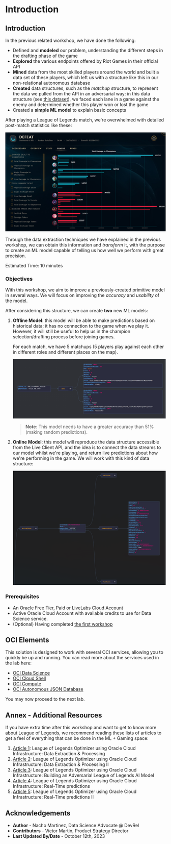 # Introduction

## Introduction

In the previous related workshop, we have done the following:

- Defined and **modeled** our problem, understanding the different steps in the drafting phase of the game
- **Explored** the various endpoints offered by Riot Games in their official API
- **Mined** data from the most skilled players around the world and built a data set of these players, which left us with a structure like this in our non-relational autonomous database
- **Created** data structures, such as the *matchup* structure, to represent the data we pulled from the API in an adversarial way: in this data structure (see [this dataset](https://www.kaggle.com/jasperan/league-of-legends-1v1-matchups-results)), we faced each lane in a game against the enemy and determined whether this player won or lost the game
- Created a **simple ML model** to explain basic concepts

After playing a League of Legends match, we're overwhelmed with detailed post-match statistics like these:

![post-match statistics](./images/post_match_stats.png)

Through the data extraction techniques we have explained in the previous workshop, we can obtain this information and *transform* it, with the purpose to create an ML model capable of telling us how well we perform with great precision.

Estimated Time: 10 minutes

### Objectives

With this workshop, we aim to improve a previously-created primitive model in several ways. We will focus on improving the *accuracy* and *usability* of the model.

After considering this structure, we can create **two** new ML models:

1. **Offline Model**: this model will be able to make predictions based on historical data; it has no connection to the game when we play it. However, it will still be useful to help us in the champion selection/drafting process before joining games.

    For each match, we have 5 matchups (5 players play against each other in different roles and different places on the map).

    ![offline matchups](./images/matchups.png)

    > **Note**: This model needs to have a greater accuracy than 51% (making random predictions).

2. **Online Model**: this model will reproduce the data structure accessible from the Live Client API, and the idea is to connect the data streams to our model whilst we're playing, and return live predictions about how we're performing in the game. We will work with this kind of data structure:

    ![live client matchups](./images/liveclient.png)

### Prerequisites

- An Oracle Free Tier, Paid or LiveLabs Cloud Account
- Active Oracle Cloud Account with available credits to use for Data Science service.
- (Optional) Having completed [the first workshop](../../workshops/dataextraction/index.html)

## OCI Elements

This solution is designed to work with several OCI services, allowing you to quickly be up and running. You can read more about the services used in the lab here:

- [OCI Data Science](https://www.oracle.com/artificial-intelligence/)
- [OCI Cloud Shell](https://docs.oracle.com/en-us/iaas/Content/API/Concepts/cloudshellintro.htm)
- [OCI Compute](https://www.oracle.com/cloud/compute/)
- [OCI Autonomous JSON Database](https://www.oracle.com/autonomous-database/autonomous-json-database/)

You may now proceed to the next lab.

## Annex - Additional Resources

If you have extra time after this workshop and want to get to know more about League of Legends, we recommend reading these lists of articles to get a feel of everything that can be done in the ML + Gaming space:

1. [Article 1](https://github.com/oracle-devrel/leagueoflegends-optimizer/blob/livelabs/articles/article1.md): League of Legends Optimizer using Oracle Cloud Infrastructure: Data Extraction & Processing
2. [Article 2](https://github.com/oracle-devrel/leagueoflegends-optimizer/blob/livelabs/articles/article2.md): League of Legends Optimizer using Oracle Cloud Infrastructure: Data Extraction & Processing II
3. [Article 3](https://github.com/oracle-devrel/leagueoflegends-optimizer/blob/livelabs/articles/article3.md): League of Legends Optimizer using Oracle Cloud Infrastructure: Building an Adversarial League of Legends AI Model
4. [Article 4](https://github.com/oracle-devrel/leagueoflegends-optimizer/blob/livelabs/articles/article4.md): League of Legends Optimizer using Oracle Cloud Infrastructure: Real-Time predictions
5. [Article 5](https://github.com/oracle-devrel/leagueoflegends-optimizer/blob/livelabs/articles/article5.md): League of Legends Optimizer using Oracle Cloud Infrastructure: Real-Time predictions II

## Acknowledgements

- **Author** - Nacho Martinez, Data Science Advocate @ DevRel
- **Contributors** -  Victor Martin, Product Strategy Director
- **Last Updated By/Date** - October 12th, 2023
